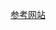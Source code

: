 [参考网站](https://juejin.cn/post/7012981543119355911)
<!--
 * @Author: liu kang
 * @Date: 2023-10-23 00:24:00
 * @LastEditors: fade
 * @LastEditTime: 2023-10-23 00:24:16
 * @FilePath: \Notes\分布式计算\源码解析.md
 * @Description: 
 * 
 * Copyright (c) 2023 by ${git_name_email}, All Rights Reserved. 
-->
